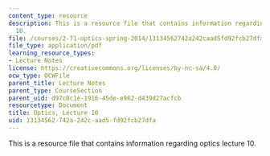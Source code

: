 ```yaml
---
content_type: resource
description: This is a resource file that contains information regarding optics lecture
  10.
file: /courses/2-71-optics-spring-2014/13134562742a242caad5fd92fcb27dfa_MIT2_71S14_lec10_notes.pdf
file_type: application/pdf
learning_resource_types:
- Lecture Notes
license: https://creativecommons.org/licenses/by-nc-sa/4.0/
ocw_type: OCWFile
parent_title: Lecture Notes
parent_type: CourseSection
parent_uid: d97c0c1e-1916-45de-e962-d439d27acfcb
resourcetype: Document
title: Optics, Lecture 10
uid: 13134562-742a-242c-aad5-fd92fcb27dfa
---
```

This is a resource file that contains information regarding optics lecture 10.